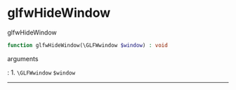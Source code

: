 # glfwHideWindow
glfwHideWindow

```php
function glfwHideWindow(\GLFWwindow $window) : void
```

arguments

:    1. `\GLFWwindow` `$window` 

---
     